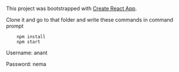 This project was bootstrapped with [Create React App](https://github.com/facebookincubator/create-react-app).

Clone it and go to that folder and write these commands in command prompt
        
        npm install
        npm start


Username: anant

Password: nema
